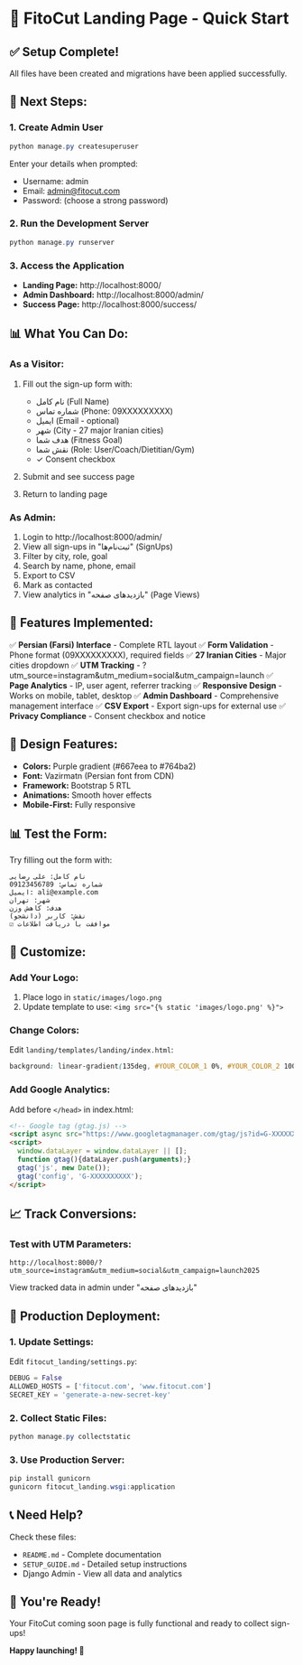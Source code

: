# 🚀 FitoCut Landing Page - Quick Start

## ✅ Setup Complete!

All files have been created and migrations have been applied successfully.

## 🎯 Next Steps:

### 1. Create Admin User

```powershell
python manage.py createsuperuser
```

Enter your details when prompted:
- Username: admin
- Email: admin@fitocut.com
- Password: (choose a strong password)

### 2. Run the Development Server

```powershell
python manage.py runserver
```

### 3. Access the Application

- **Landing Page:** http://localhost:8000/
- **Admin Dashboard:** http://localhost:8000/admin/
- **Success Page:** http://localhost:8000/success/

## 📊 What You Can Do:

### As a Visitor:
1. Fill out the sign-up form with:
   - نام کامل (Full Name)
   - شماره تماس (Phone: 09XXXXXXXXX)
   - ایمیل (Email - optional)
   - شهر (City - 27 major Iranian cities)
   - هدف شما (Fitness Goal)
   - نقش شما (Role: User/Coach/Dietitian/Gym)
   - ✓ Consent checkbox

2. Submit and see success page
3. Return to landing page

### As Admin:
1. Login to http://localhost:8000/admin/
2. View all sign-ups in "ثبت‌نام‌ها" (SignUps)
3. Filter by city, role, goal
4. Search by name, phone, email
5. Export to CSV
6. Mark as contacted
7. View analytics in "بازدیدهای صفحه" (Page Views)

## 📱 Features Implemented:

✅ **Persian (Farsi) Interface** - Complete RTL layout
✅ **Form Validation** - Phone format (09XXXXXXXXX), required fields
✅ **27 Iranian Cities** - Major cities dropdown
✅ **UTM Tracking** - ?utm_source=instagram&utm_medium=social&utm_campaign=launch
✅ **Page Analytics** - IP, user agent, referrer tracking
✅ **Responsive Design** - Works on mobile, tablet, desktop
✅ **Admin Dashboard** - Comprehensive management interface
✅ **CSV Export** - Export sign-ups for external use
✅ **Privacy Compliance** - Consent checkbox and notice

## 🎨 Design Features:

- **Colors:** Purple gradient (#667eea to #764ba2)
- **Font:** Vazirmatn (Persian font from CDN)
- **Framework:** Bootstrap 5 RTL
- **Animations:** Smooth hover effects
- **Mobile-First:** Fully responsive

## 📊 Test the Form:

Try filling out the form with:

```
نام کامل: علی رضایی
شماره تماس: 09123456789
ایمیل: ali@example.com
شهر: تهران
هدف: کاهش وزن
نقش: کاربر (دانشجو)
☑ موافقت با دریافت اطلاعات
```

## 🔧 Customize:

### Add Your Logo:
1. Place logo in `static/images/logo.png`
2. Update template to use: `<img src="{% static 'images/logo.png' %}">`

### Change Colors:
Edit `landing/templates/landing/index.html`:
```css
background: linear-gradient(135deg, #YOUR_COLOR_1 0%, #YOUR_COLOR_2 100%);
```

### Add Google Analytics:
Add before `</head>` in index.html:
```html
<!-- Google tag (gtag.js) -->
<script async src="https://www.googletagmanager.com/gtag/js?id=G-XXXXXXXXXX"></script>
<script>
  window.dataLayer = window.dataLayer || [];
  function gtag(){dataLayer.push(arguments);}
  gtag('js', new Date());
  gtag('config', 'G-XXXXXXXXXX');
</script>
```

## 📈 Track Conversions:

### Test with UTM Parameters:

```
http://localhost:8000/?utm_source=instagram&utm_medium=social&utm_campaign=launch2025
```

View tracked data in admin under "بازدیدهای صفحه"

## 🚀 Production Deployment:

### 1. Update Settings:

Edit `fitocut_landing/settings.py`:

```python
DEBUG = False
ALLOWED_HOSTS = ['fitocut.com', 'www.fitocut.com']
SECRET_KEY = 'generate-a-new-secret-key'
```

### 2. Collect Static Files:

```powershell
python manage.py collectstatic
```

### 3. Use Production Server:

```powershell
pip install gunicorn
gunicorn fitocut_landing.wsgi:application
```

## 📞 Need Help?

Check these files:
- `README.md` - Complete documentation
- `SETUP_GUIDE.md` - Detailed setup instructions
- Django Admin - View all data and analytics

## 🎉 You're Ready!

Your FitoCut coming soon page is fully functional and ready to collect sign-ups!

**Happy launching! 🚀**
